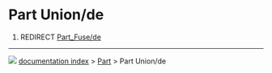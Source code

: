 # Part Union/de
1.  REDIRECT [Part_Fuse/de](Part_Fuse/de.md)



---
![](images/Right_arrow.png) [documentation index](../README.md) > [Part](Part_Workbench.md) > Part Union/de
